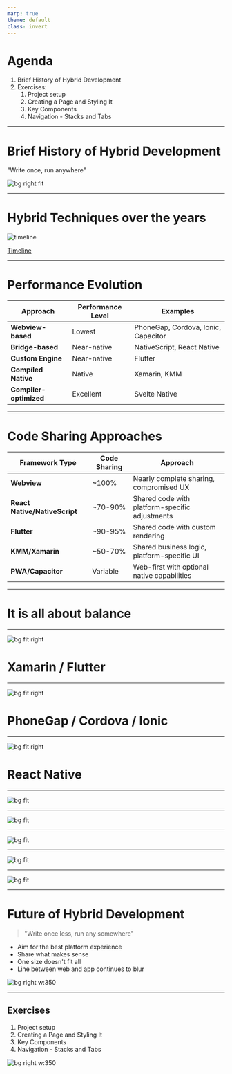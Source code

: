 ```yaml
---
marp: true
theme: default
class: invert
---
```


# Agenda

1. Brief History of Hybrid Development
2. Exercises:
    1. Project setup
    2. Creating a Page and Styling It
    3. Key Components
    4. Navigation - Stacks and Tabs
---

# Brief History of Hybrid Development

"Write once, run anywhere"

![bg right fit](../assets/freeza.png)

---

# Hybrid Techniques over the years

![timeline](../assets/timeline-hybrid-techniques.png)

[Timeline](https://app.excalidraw.com/s/7WzUqRCDEgA/2LptH1giHHK)

---

# Performance Evolution

| Approach | Performance Level | Examples |
|----------|------------------|----------|
| **Webview-based** | Lowest | PhoneGap, Cordova, Ionic, Capacitor |
| **Bridge-based** | Near-native | NativeScript, React Native |
| **Custom Engine** | Near-native | Flutter |
| **Compiled Native** | Native | Xamarin, KMM |
| **Compiler-optimized** | Excellent | Svelte Native |

---

# Code Sharing Approaches

| Framework Type | Code Sharing | Approach |
|----------------|--------------|----------|
| **Webview** | ~100% | Nearly complete sharing, compromised UX |
| **React Native/NativeScript** | ~70-90% | Shared code with platform-specific adjustments |
| **Flutter** | ~90-95% | Shared code with custom rendering |
| **KMM/Xamarin** | ~50-70% | Shared business logic, platform-specific UI |
| **PWA/Capacitor** | Variable | Web-first with optional native capabilities |

---

# It is all about balance

---
<!-- class: default -->

![bg fit right](../assets/machine-lang.png)

# Xamarin / Flutter

---

![bg fit right](../assets/webview-only.png)

# PhoneGap / Cordova / Ionic

---

![bg fit right](../assets/react-native.png)

# React Native

---

<!-- class: invert -->

![bg fit](../assets/js-frameworks.png)

---

![bg fit](../assets/mobile-frameworks.png)

---

![bg fit](../assets/mobile-frameworks-chart.png)

---

![bg fit](../assets/rn-is-the-best.png)

---

![bg fit](../assets/chasm.png)

---

# Future of Hybrid Development

> "Write ~~once~~ less, run ~~any~~ somewhere"

- Aim for the best platform experience
- Share what makes sense
- One size doesn't fit all
- Line between web and app continues to blur

![bg right w:350](../assets/qr-code.png)

---

## Exercises

1. Project setup
2. Creating a Page and Styling It
3. Key Components
4. Navigation - Stacks and Tabs

![bg right w:350](../assets/qr-code-exercises.png)